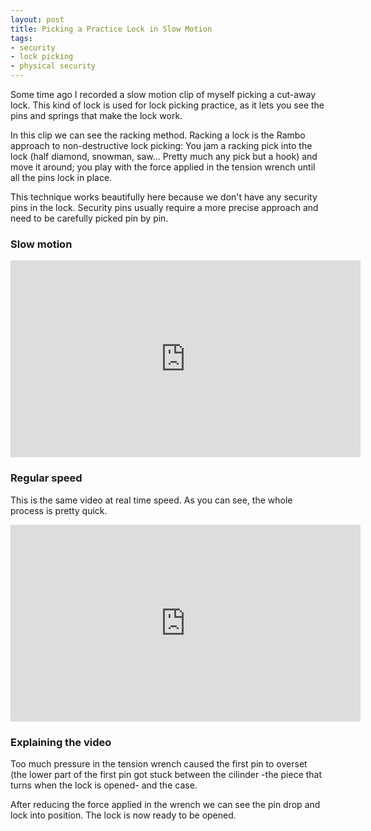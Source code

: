 ```yaml
---
layout: post
title: Picking a Practice Lock in Slow Motion
tags:
- security
- lock picking
- physical security
---
```


Some time ago I recorded a slow motion clip of myself picking a cut-away lock.
This kind of lock is used for lock picking practice, as it lets you see the pins
and springs that make the lock work.

In this clip we can see the racking method. Racking a lock is the Rambo approach
to non-destructive lock picking: You jam a racking pick into the lock (half
diamond, snowman, saw... Pretty much any pick but a hook) and move it around;
you play with the force applied in the tension wrench until all the pins lock in
place.

This technique works beautifully here because we don't have any security pins
in the lock. Security pins usually require a more precise approach and need to
be carefully picked pin by pin.

### Slow motion

<iframe width="560" height="315" src="https://www.youtube.com/embed/0hEn3ummYA0" frameborder="0" allowfullscreen></iframe>

### Regular speed

This is the same video at real time speed. As you can see, the whole process is
pretty quick.

<iframe width="560" height="315" src="https://www.youtube.com/embed/9RBe7-yjRKg" frameborder="0" allowfullscreen></iframe>

### Explaining the video

Too much pressure in the tension wrench caused the first pin to overset (the lower
part of the first pin got stuck between the cilinder -the piece that turns when
the lock is opened- and the case.

After reducing the force applied in the wrench we can see the pin drop and lock
into position. The lock is now ready to be opened.
